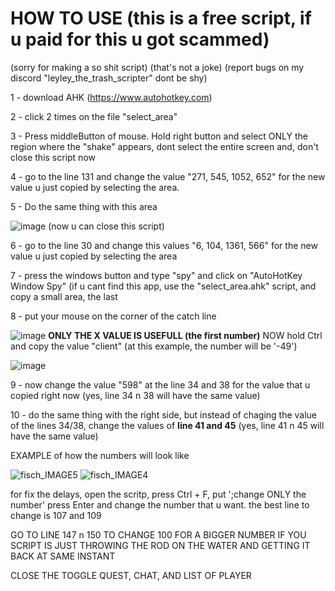 # HOW TO USE (this is a free script, if u paid for this u got scammed)

(sorry for making a so shit script) (that's not a joke) (report bugs on my discord "leyley_the_trash_scripter" dont be shy)

1 - download AHK (https://www.autohotkey.com)

2 - click 2 times on the file "select_area" 

3 - Press middleButton of mouse. Hold right button and select ONLY the region where the "shake" appears, dont select the entire screen and, don't close this script now

4 - go to the line 131 and change the value "271, 545, 1052, 652" for the new value u just copied by selecting the area.

5 - Do the same thing with this area


![image](https://github.com/user-attachments/assets/ddf090eb-2161-46c8-aaad-5d119d3cfebd)
(now u can close this script)

6 - go to the line 30 and change this values "6, 104, 1361, 566" for the new value u just copied by selecting the area

7 - press the windows button and type "spy" and click on "AutoHotKey Window Spy" (if u cant find this app, use the "select_area.ahk" script, and copy a small area, the last 

8 - put your mouse on the corner of the catch line


![image](https://github.com/user-attachments/assets/33ee61e4-ba08-4b78-a0c7-3b1fc6373d2b)
**ONLY THE X VALUE IS USEFULL (the first number)** NOW hold Ctrl and copy the value "client" (at this example, the number will be '-49')


![image](https://github.com/user-attachments/assets/35c8d489-6dfe-46e4-bb05-c8e49bb51090)

9 - now change the value "598" at the line 34 and 38 for the value that u copied right now (yes, line 34 n 38 will have the same value)

10 - do the same thing with the right side, but instead of chaging the value of the lines 34/38, change the values of **line 41 and 45** (yes, line 41 n 45 will have the same value)


EXAMPLE of how the numbers will look like


![fisch_IMAGE5](https://github.com/user-attachments/assets/cfba34d7-ca2d-4309-b0dc-d18557783edf)
![fisch_IMAGE4](https://github.com/user-attachments/assets/42a86265-053f-4941-8e13-f5769cc3729a)


for fix the delays, open the scritp, press Ctrl + F, put ';change ONLY the number' press Enter and change the number that u want. the best line to change is 107 and 109

GO TO LINE 147 n 150 TO CHANGE 100 FOR A BIGGER NUMBER IF YOU SCRIPT IS JUST THROWING THE ROD ON THE WATER AND GETTING IT BACK AT SAME INSTANT

CLOSE THE TOGGLE QUEST, CHAT, AND LIST OF PLAYER 
